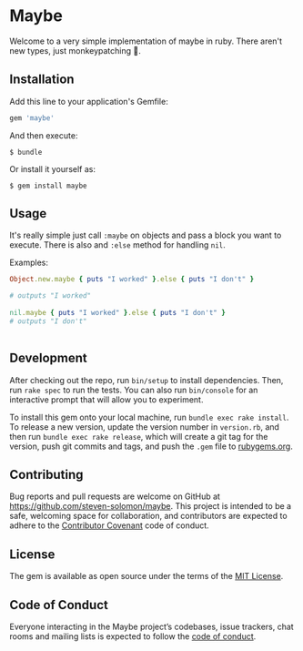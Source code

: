 # Maybe

Welcome to a very simple implementation of maybe in ruby. There aren't new types, just monkeypatching 🙊.

## Installation

Add this line to your application's Gemfile:

```ruby
gem 'maybe'
```

And then execute:

    $ bundle

Or install it yourself as:

    $ gem install maybe

## Usage

It's really simple just call `:maybe` on objects and pass a block you want to execute.
There is also and `:else` method for handling `nil`.

Examples:
```ruby
Object.new.maybe { puts "I worked" }.else { puts "I don't" }

# outputs "I worked"
  
nil.maybe { puts "I worked" }.else { puts "I don't" }
# outputs "I don't"
 
```

## Development

After checking out the repo, run `bin/setup` to install dependencies. Then, run `rake spec` to run the tests. You can also run `bin/console` for an interactive prompt that will allow you to experiment.

To install this gem onto your local machine, run `bundle exec rake install`. To release a new version, update the version number in `version.rb`, and then run `bundle exec rake release`, which will create a git tag for the version, push git commits and tags, and push the `.gem` file to [rubygems.org](https://rubygems.org).

## Contributing

Bug reports and pull requests are welcome on GitHub at https://github.com/steven-solomon/maybe. This project is intended to be a safe, welcoming space for collaboration, and contributors are expected to adhere to the [Contributor Covenant](http://contributor-covenant.org) code of conduct.

## License

The gem is available as open source under the terms of the [MIT License](https://opensource.org/licenses/MIT).

## Code of Conduct

Everyone interacting in the Maybe project’s codebases, issue trackers, chat rooms and mailing lists is expected to follow the [code of conduct](https://github.com/[USERNAME]/maybe/blob/master/CODE_OF_CONDUCT.md).
